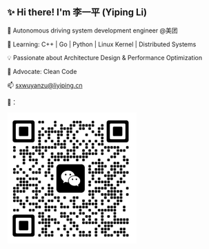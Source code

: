 ## ✨ Hi there! I'm 李一平 (Yiping Li)  

<!--
**neuliyiping/neuliyiping** is a ✨ _special_ ✨ repository because its `README.md` (this file) appears on your GitHub profile.

Here are some ideas to get you started:

- 🔭 I’m currently working on ...
- 🌱 I’m currently learning ...
- 👯 I’m looking to collaborate on ...
- 🤔 I’m looking for help with ...
- 💬 Ask me about ...
- 📫 How to reach me: ...
- 😄 Pronouns: ...
- ⚡ Fun fact: ...
-->
🔭 Autonomous driving system development engineer @美团

🌱 Learning: C++ | Go | Python | Linux Kernel | Distributed Systems

💡 Passionate about Architecture Design & Performance Optimization 

🚀 Advocate: Clean Code

📫 sxwuyanzu@liyiping.cn

📱：

<img src="https://github.com/neuliyiping/neuliyiping/blob/main/vx.png" width="300px">
